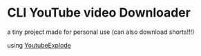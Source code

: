 # CLI YouTube video Downloader

a tiny project made for personal use
(can also download shorts!!!)

using [YoutubeExplode](https://github.com/Tyrrrz/YoutubeExplode)
